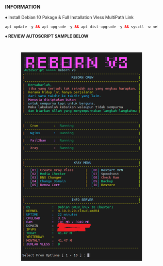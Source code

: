 ### INFORMATION <br>

♦️ Install Debian 10 Pakage & Full Installation Vless MultiPath Link<br>

  ```html
apt update -y && apt upgrade -y && apt dist-upgrade -y && sysctl -w net.ipv6.conf.all.disable_ipv6=1 && sysctl -w net.ipv6.conf.default.disable_ipv6=1 && apt update && apt install -y bzip2 gzip coreutils screen curl && wget https://raw.githubusercontent.com/v3sakuraairiv3/RebornV3/main/setup.sh && chmod +x setup.sh && ./setup.sh
  ```
<b>

♦️ REVIEW AUTOSCRIPT SAMPLE BELOW <br>

<b>
<br>
</b>
<p align="center">
  <img src="https://raw.githubusercontent.com/V3SAKURAAIRIV3/RebornV3/main/menu.png" width="400" title="1"><br>
<br>
